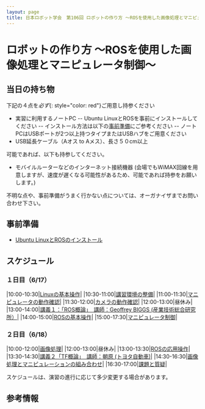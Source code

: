 ```yaml
---
layout: page
title: 日本ロボット学会　第106回 ロボットの作り方 ～ROSを使用した画像処理とマニピュレータ制御～
---
```


# ロボットの作り方 ～ROSを使用した画像処理とマニピュレータ制御～

## 当日の持ち物

下記の４点を*必ず*{: style="color: red"}ご用意し持参ください

- 実習に利用するノートPC
-- Ubuntu LinuxとROSを事前にインストールしてください
-- インストール方法は以下の[事前準備](#事前準備)にご参考ください
-- ノートPCはUSBポートが2つ以上持つタイプまたはUSBハブをご用意ください
- USB延長ケーブル（Aオス to Aメス）、長さ５０cm以上

可能であれば、以下も持参してください。

- モバイルルーターなどのインターネット接続機器 (会場でもWiMAX回線を用意しますが、速度が遅くなる可能性があるため、可能であれば持参をお願いします。)

不明な点や、事前準備がうまく行かない点については、オーガナイザまでお問い合わせ下さい。

## 事前準備

- [Ubuntu LinuxとROSのインストール](/linux_and_ros_install.html)

## スケジュール

### １日目（6/17）

|10:00-10:30|[Linuxの基本操作](/linux_basics.html)|
|10:30-11:00|[講習環境の整備]()|
|11:00-11:30|[マニピュレータの動作確認](manipulator_check.html)|
|11:30-12:00|[カメラの動作確認]()|
|12:00-13:00|昼休み|
|13:00-14:00|[講義１：「ROS概論」　講師：Geoffrey BIGGS (産業技術総合研究所）]()|
|14:00-15:00|[ROSの基本操作](ros_basics.html)|
|15:00-17:30|[マニピュレータ制御](manipulators_and_moveit.html)|

### ２日目（6/18）

|10:00-12:00|[画像処理]()|
|12:00-13:00|昼休み|
|13:00-13:30|[ROSの応用操作]()|
|13:30-14:30|[講義２「TF概論」　講師：朝原 (トヨタ自動車)]()|
|14:30-16:30|[画像処理とマニピュレーションの組み合わせ]()|
|16:30-17:00|[課題と質疑]()|

スケジュールは、演習の進行に応じて多少変更する場合があります。

## 参考情報
